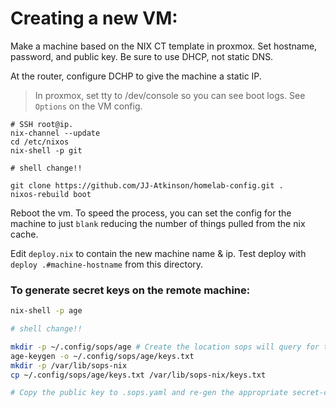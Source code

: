 # Creating a new VM:

Make a machine based on the NIX CT template in proxmox. Set hostname, password, and public key. Be sure to use DHCP, not static DNS. 

At the router, configure DCHP to give the machine a static IP.

> In proxmox, set tty to /dev/console so you can see boot logs. See `Options` on the VM config.


```
# SSH root@ip. 
nix-channel --update
cd /etc/nixos
nix-shell -p git

# shell change!!

git clone https://github.com/JJ-Atkinson/homelab-config.git .
nixos-rebuild boot
```

Reboot the vm. To speed the process, you can set the config for the machine to just `blank` reducing the number of things pulled from the nix cache. 

Edit `deploy.nix` to contain the new machine name & ip. Test deploy with `deploy .#machine-hostname` from this directory.

### To generate secret keys on the remote machine:

```bash
nix-shell -p age

# shell change!!

mkdir -p ~/.config/sops/age # Create the location sops will query for the key file
age-keygen -o ~/.config/sops/age/keys.txt
mkdir -p /var/lib/sops-nix
cp ~/.config/sops/age/keys.txt /var/lib/sops-nix/keys.txt

# Copy the public key to .sops.yaml and re-gen the appropriate secret-containing files
```
